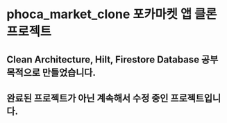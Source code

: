 # phoca_market_clone 포카마켓 앱 클론 프로젝트
## Clean Architecture, Hilt, Firestore Database 공부 목적으로 만들었습니다.

## 완료된 프로젝트가 아닌 계속해서 수정 중인 프로젝트입니다.
